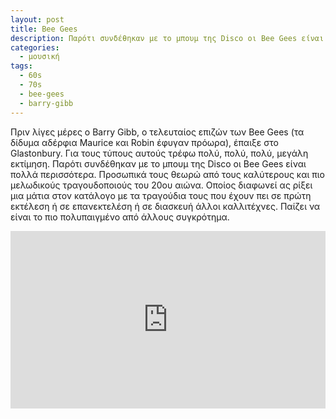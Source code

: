 ```yaml
---
layout: post
title: Bee Gees
description: Παρότι συνδέθηκαν με το μπουμ της Disco οι Bee Gees είναι πολλά περισσότερα.
categories:
  - μουσική
tags: 
  - 60s
  - 70s
  - bee-gees
  - barry-gibb
---
```


Πριν λίγες μέρες ο Barry Gibb, ο τελευταίος επιζών των Bee Gees (τα δίδυμα αδέρφια Maurice και Robin έφυγαν πρόωρα), έπαιξε στο Glastonbury. Για τους τύπους αυτούς τρέφω πολύ, πολύ, πολύ, μεγάλη εκτίμηση. Παρότι συνδέθηκαν με το μπουμ της Disco οι Bee Gees είναι πολλά περισσότερα. Προσωπικά τους θεωρώ από τους καλύτερους και πιο μελωδικούς τραγουδοποιούς του 20ου αιώνα. Οποίος διαφωνεί ας ρίξει μια μάτια στον κατάλογο με τα τραγούδια τους που έχουν πει σε πρώτη εκτέλεση ή σε επανεκτελέση ή σε διασκευή άλλοι καλλιτέχνες. Παίζει να είναι το πιο πολυπαιγμένο από άλλους συγκρότημα.

<div class="yt-video" style="position:relative;height:0;padding-bottom:56.25%"><iframe width="560" height="315" src="https://www.youtube.com/embed/tccpGP80oik" frameborder="0" style="position:absolute;width:100%;height:100%;left:0" allowfullscreen></iframe></div>